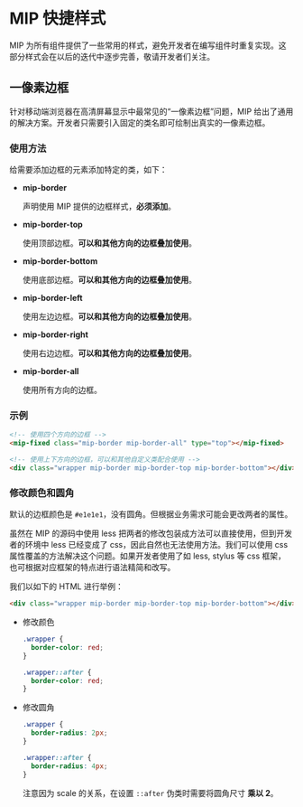 # MIP 快捷样式

MIP 为所有组件提供了一些常用的样式，避免开发者在编写组件时重复实现。这部分样式会在以后的迭代中逐步完善，敬请开发者们关注。

## 一像素边框

针对移动端浏览器在高清屏幕显示中最常见的“一像素边框”问题，MIP 给出了通用的解决方案。开发者只需要引入固定的类名即可绘制出真实的一像素边框。

### 使用方法

给需要添加边框的元素添加特定的类，如下：

* __mip-border__

  声明使用 MIP 提供的边框样式，__必须添加__。

* __mip-border-top__

  使用顶部边框。__可以和其他方向的边框叠加使用__。

* __mip-border-bottom__

  使用底部边框。__可以和其他方向的边框叠加使用__。

* __mip-border-left__

  使用左边边框。__可以和其他方向的边框叠加使用__。

* __mip-border-right__

  使用右边边框。__可以和其他方向的边框叠加使用__。

* __mip-border-all__

  使用所有方向的边框。

### 示例

```html
<!-- 使用四个方向的边框 -->
<mip-fixed class="mip-border mip-border-all" type="top"></mip-fixed>

<!-- 使用上下方向的边框，可以和其他自定义类配合使用 -->
<div class="wrapper mip-border mip-border-top mip-border-bottom"></div>
```

### 修改颜色和圆角

默认的边框颜色是 `#e1e1e1`，没有圆角。但根据业务需求可能会更改两者的属性。

虽然在 MIP 的源码中使用 less 把两者的修改包装成方法可以直接使用，但到开发者的环境中 less 已经变成了 css，因此自然也无法使用方法。我们可以使用 css 属性覆盖的方法解决这个问题。如果开发者使用了如 less, stylus 等 css 框架，也可根据对应框架的特点进行语法精简和改写。

我们以如下的 HTML 进行举例：

```html
<div class="wrapper mip-border mip-border-top mip-border-bottom"></div>
```

* 修改颜色

  ```css
  .wrapper {
    border-color: red;
  }

  .wrapper::after {
    border-color: red;
  }
  ```

* 修改圆角

  ```css
  .wrapper {
    border-radius: 2px;
  }

  .wrapper::after {
    border-radius: 4px;
  }
  ```

  注意因为 scale 的关系，在设置 `::after` 伪类时需要将圆角尺寸 __乘以 2__。
